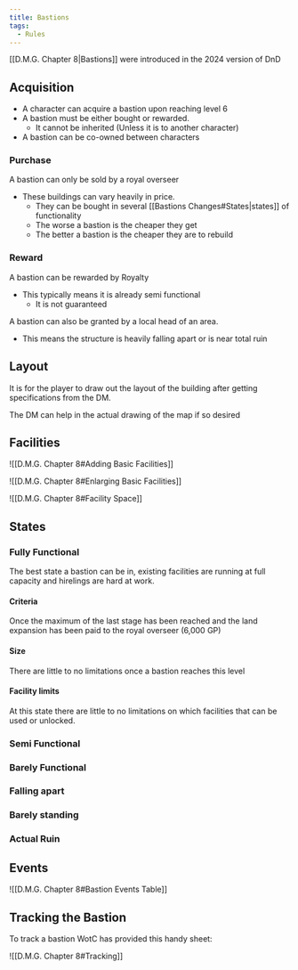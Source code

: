 ```yaml
---
title: Bastions
tags:
  - Rules
---
```

[[D.M.G. Chapter 8|Bastions]] were introduced in the 2024 version of DnD 

## Acquisition 
- A character can acquire a bastion upon reaching level 6
- A bastion must be either bought or rewarded.
	- It cannot be inherited (Unless it is to another character)
- A bastion can be co-owned between characters

### Purchase
A bastion can only be sold by a royal overseer
- These buildings can vary heavily in price.
	- They can be bought in several [[Bastions Changes#States|states]] of functionality
	- The worse a bastion is the cheaper they get
	- The better a bastion is the cheaper they are to rebuild

### Reward
A bastion can be rewarded by Royalty
- This typically means it is already semi functional
	- It is not guaranteed

A bastion can also be granted by a local head of an area.
- This means the structure is heavily falling apart or is near total ruin

## Layout
It is for the player to draw out the layout of the building after getting specifications from the DM.

The DM can help in the actual drawing of the map if so desired


## Facilities

![[D.M.G. Chapter 8#Adding Basic Facilities]]


![[D.M.G. Chapter 8#Enlarging Basic Facilities]]


![[D.M.G. Chapter 8#Facility Space]]

## States

### Fully Functional
The best state a bastion can be in, existing facilities are running at full capacity and hirelings are hard at work.

#### Criteria
Once the maximum of the last stage has been reached and the land expansion has been paid to the royal overseer (6,000 GP)

#### Size
There are little to no limitations once a bastion reaches this level

#### Facility limits
 At this state there are little to no limitations on which facilities that can be used or unlocked.


### Semi Functional

### Barely Functional

### Falling apart

### Barely standing

### Actual Ruin

## Events

![[D.M.G. Chapter 8#Bastion Events Table]]


## Tracking the Bastion
To track a bastion WotC has provided this handy sheet:

![[D.M.G. Chapter 8#Tracking]]

